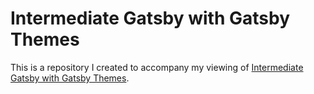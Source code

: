 # Intermediate Gatsby with Gatsby Themes
This is a repository I created to accompany my viewing of [Intermediate Gatsby with Gatsby Themes](https://github.com/jlengstorf/gatsby-intermediate).
